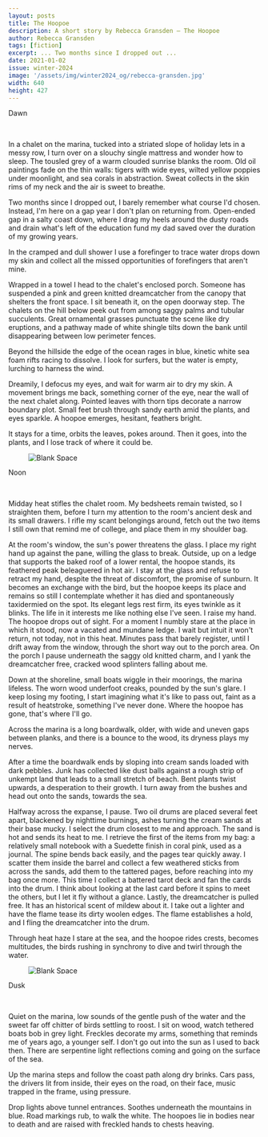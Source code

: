```yaml
---
layout: posts
title: The Hoopoe
description: A short story by Rebecca Gransden – The Hoopoe
author: Rebecca Gransden
tags: [fiction]
excerpt: ... Two months since I dropped out ...
date: 2021-01-02
issue: winter-2024
image: '/assets/img/winter2024_og/rebecca-gransden.jpg'
width: 640
height: 427
--- 
```


Dawn

<br>

In a chalet on the marina, tucked into a striated slope of holiday lets
in a messy row, I turn over on a slouchy single mattress and wonder how
to sleep. The tousled grey of a warm clouded sunrise blanks the room.
Old oil paintings fade on the thin walls: tigers with wide eyes, wilted
yellow poppies under moonlight, and sea corals in abstraction. Sweat
collects in the skin rims of my neck and the air is sweet to breathe.

Two months since I dropped out, I barely remember what course I'd
chosen. Instead, I'm here on a gap year I don't plan on returning from.
Open-ended gap in a salty coast down, where I drag my heels around the
dusty roads and drain what's left of the education fund my dad saved
over the duration of my growing years.

In the cramped and dull shower I use a forefinger to trace water drops
down my skin and collect all the missed opportunities of forefingers
that aren't mine.

Wrapped in a towel I head to the chalet's enclosed porch. Someone has
suspended a pink and green knitted dreamcatcher from the canopy that
shelters the front space. I sit beneath it, on the open doorway step.
The chalets on the hill below peek out from among saggy palms and
tubular succulents. Great ornamental grasses punctuate the scene like
dry eruptions, and a pathway made of white shingle tilts down the bank
until disappearing between low perimeter fences.

Beyond the hillside the edge of the ocean rages in blue, kinetic white
sea foam rifts racing to dissolve. I look for surfers, but the water is
empty, lurching to harness the wind.

Dreamily, I defocus my eyes, and wait for warm air to dry my skin. A
movement brings me back, something corner of the eye, near the wall of
the next chalet along. Pointed leaves with thorn tips decorate a narrow
boundary plot. Small feet brush through sandy earth amid the plants, and
eyes sparkle. A hoopoe emerges, hesitant, feathers bright.

It stays for a time, orbits the leaves, pokes around. Then it goes, into
the plants, and I lose track of where it could be.

<figure class="my-4 py-3 ">
  <img src="{{ '/assets/img/dinkus.png' | prepend: site.baseurl }}" class="d-block mx-auto" alt="Blank Space" style="max-height:15px;" />
</figure>

Noon

<br>

Midday heat stifles the chalet room. My bedsheets remain twisted, so I
straighten them, before I turn my attention to the room's ancient desk
and its small drawers. I rifle my scant belongings around, fetch out the
two items I still own that remind me of college, and place them in my
shoulder bag.

At the room's window, the sun's power threatens the glass. I place my
right hand up against the pane, willing the glass to break. Outside, up
on a ledge that supports the baked roof of a lower rental, the hoopoe
stands, its feathered peak beleaguered in hot air. I stay at the glass
and refuse to retract my hand, despite the threat of discomfort, the
promise of sunburn. It becomes an exchange with the bird, but the hoopoe
keeps its place and remains so still I contemplate whether it has died
and spontaneously taxidermied on the spot. Its elegant legs rest firm,
its eyes twinkle as it blinks. The life in it interests me like nothing
else I've seen. I raise my hand. The hoopoe drops out of sight. For a
moment I numbly stare at the place in which it stood, now a vacated and
mundane ledge. I wait but intuit it won't return, not today, not in this
heat. Minutes pass that barely register, until I drift away from the
window, through the short way out to the porch area. On the porch I
pause underneath the saggy old knitted charm, and I yank the
dreamcatcher free, cracked wood splinters falling about me.

Down at the shoreline, small boats wiggle in their moorings, the marina
lifeless. The worn wood underfoot creaks, pounded by the sun's glare. I
keep losing my footing, I start imagining what it's like to pass out,
faint as a result of heatstroke, something I've never done. Where the
hoopoe has gone, that's where I'll go.

Across the marina is a long boardwalk, older, with wide and uneven gaps
between planks, and there is a bounce to the wood, its dryness plays my
nerves.

After a time the boardwalk ends by sloping into cream sands loaded with
dark pebbles. Junk has collected like dust balls against a rough strip
of unkempt land that leads to a small stretch of beach. Bent plants
twist upwards, a desperation to their growth. I turn away from the
bushes and head out onto the sands, towards the sea.

Halfway across the expanse, I pause. Two oil drums are placed several
feet apart, blackened by nighttime burnings, ashes turning the cream
sands at their base mucky. I select the drum closest to me and approach.
The sand is hot and sends its heat to me. I retrieve the first of the
items from my bag: a relatively small notebook with a Suedette finish in
coral pink, used as a journal. The spine bends back easily, and the
pages tear quickly away. I scatter them inside the barrel and collect a
few weathered sticks from across the sands, add them to the tattered
pages, before reaching into my bag once more. This time I collect a
battered tarot deck and fan the cards into the drum. I think about
looking at the last card before it spins to meet the others, but I let
it fly without a glance. Lastly, the dreamcatcher is pulled free. It has
an historical scent of mildew about it. I take out a lighter and have
the flame tease its dirty woolen edges. The flame establishes a hold,
and I fling the dreamcatcher into the drum.

Through heat haze I stare at the sea, and the hoopoe rides crests,
becomes multitudes, the birds rushing in synchrony to dive and twirl
through the water.

<figure class="my-4 py-3 ">
  <img src="{{ '/assets/img/dinkus.png' | prepend: site.baseurl }}" class="d-block mx-auto" alt="Blank Space" style="max-height:15px;" />
</figure>

Dusk

<br>

Quiet on the marina, low sounds of the gentle push of the water and the
sweet far off chitter of birds settling to roost. I sit on wood, watch
tethered boats bob in grey light. Freckles decorate my arms, something
that reminds me of years ago, a younger self. I don't go out into the
sun as I used to back then. There are serpentine light reflections
coming and going on the surface of the sea.

Up the marina steps and follow the coast path along dry brinks. Cars
pass, the drivers lit from inside, their eyes on the road, on their
face, music trapped in the frame, using pressure.

Drop lights above tunnel entrances. Soothes underneath the mountains in
blue. Road markings rub, to walk the white. The hoopoes lie in bodies
near to death and are raised with freckled hands to chests heaving.
